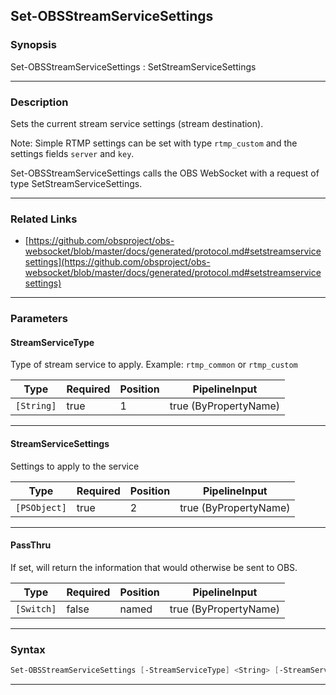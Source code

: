 Set-OBSStreamServiceSettings
----------------------------
### Synopsis
Set-OBSStreamServiceSettings : SetStreamServiceSettings

---
### Description

Sets the current stream service settings (stream destination).

Note: Simple RTMP settings can be set with type `rtmp_custom` and the settings fields `server` and `key`.


Set-OBSStreamServiceSettings calls the OBS WebSocket with a request of type SetStreamServiceSettings.

---
### Related Links
* [https://github.com/obsproject/obs-websocket/blob/master/docs/generated/protocol.md#setstreamservicesettings](https://github.com/obsproject/obs-websocket/blob/master/docs/generated/protocol.md#setstreamservicesettings)



---
### Parameters
#### **StreamServiceType**

Type of stream service to apply. Example: `rtmp_common` or `rtmp_custom`






|Type      |Required|Position|PipelineInput        |
|----------|--------|--------|---------------------|
|`[String]`|true    |1       |true (ByPropertyName)|



---
#### **StreamServiceSettings**

Settings to apply to the service






|Type        |Required|Position|PipelineInput        |
|------------|--------|--------|---------------------|
|`[PSObject]`|true    |2       |true (ByPropertyName)|



---
#### **PassThru**

If set, will return the information that would otherwise be sent to OBS.






|Type      |Required|Position|PipelineInput        |
|----------|--------|--------|---------------------|
|`[Switch]`|false   |named   |true (ByPropertyName)|



---
### Syntax
```PowerShell
Set-OBSStreamServiceSettings [-StreamServiceType] <String> [-StreamServiceSettings] <PSObject> [-PassThru] [<CommonParameters>]
```
---
